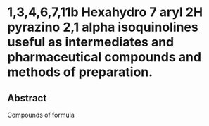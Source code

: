 # 1,3,4,6,7,11b Hexahydro 7 aryl 2H pyrazino 2,1 alpha isoquinolines useful as intermediates and pharmaceutical compounds and methods of preparation.

## Abstract
Compounds of formula